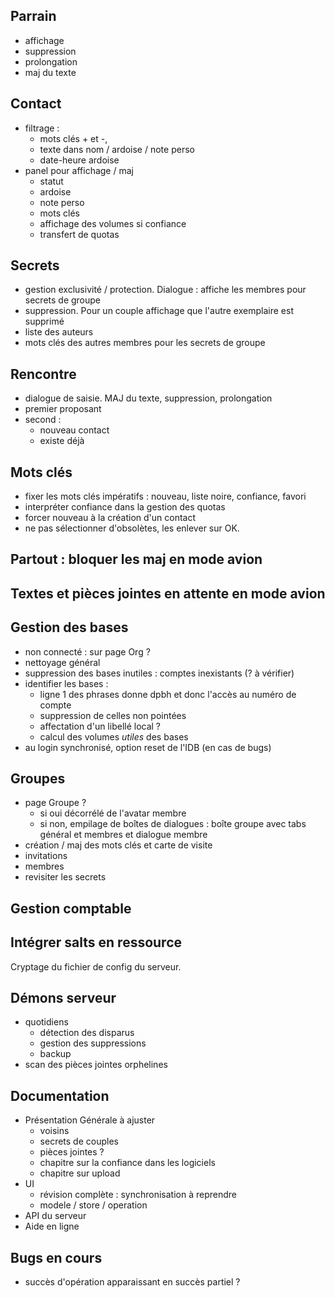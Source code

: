 ## Parrain
- affichage
- suppression
- prolongation
- maj du texte

## Contact
- filtrage : 
  - mots clés + et -, 
  - texte dans nom / ardoise / note perso
  - date-heure ardoise
- panel pour affichage / maj
  - statut
  - ardoise
  - note perso
  - mots clés
  - affichage des volumes si confiance
  - transfert de quotas

## Secrets
- gestion exclusivité / protection. Dialogue : affiche les membres pour secrets de groupe
- suppression. Pour un couple affichage que l'autre exemplaire est supprimé
- liste des auteurs
- mots clés des autres membres pour les secrets de groupe

## Rencontre
- dialogue de saisie. MAJ du texte, suppression, prolongation
- premier proposant
- second :
  - nouveau contact
  - existe déjà

## Mots clés
- fixer les mots clés impératifs : nouveau, liste noire, confiance, favori
- interpréter confiance dans la gestion des quotas
- forcer nouveau à la création d'un contact
- ne pas sélectionner d'obsolètes, les enlever sur OK.

## Partout : bloquer les maj en mode avion

## Textes et pièces jointes en attente en mode avion

## Gestion des bases
- non connecté : sur page Org ?
- nettoyage général
- suppression des bases inutiles : comptes inexistants (? à vérifier)
- identifier les bases :
  - ligne 1 des phrases donne dpbh et donc l'accès au numéro de compte
  - suppression de celles non pointées
  - affectation d'un libellé local ?
  - calcul des volumes _utiles_ des bases
- au login synchronisé, option reset de l'IDB (en cas de bugs)

## Groupes
- page Groupe ?
  - si oui décorrélé de l'avatar membre
  - si non, empilage de boîtes de dialogues : boîte groupe avec tabs général et membres et dialogue membre
- création / maj des mots clés et carte de visite
- invitations
- membres
- revisiter les secrets

## Gestion comptable

## Intégrer salts en ressource
Cryptage du fichier de config du serveur.

## Démons serveur
- quotidiens
  - détection des disparus
  - gestion des suppressions
  - backup
- scan des pièces jointes orphelines

## Documentation
- Présentation Générale à ajuster
  - voisins
  - secrets de couples
  - pièces jointes ?
  - chapitre sur la confiance dans les logiciels
  - chapitre sur upload
- UI
  - révision complète : synchronisation à reprendre
  - modele / store / operation
- API du serveur
- Aide en ligne

## Bugs en cours
- succès d'opération apparaissant en succès partiel ?
